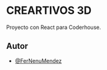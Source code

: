 # CREARTIVOS 3D

Proyecto con React para Coderhouse.


## Autor 
- [@FerNenuMendez](https://www.github.com/FerNenuMendez)


